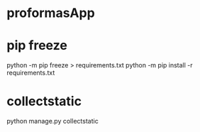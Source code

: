 # proformasApp

# pip freeze
python -m pip freeze > requirements.txt
python -m pip install -r requirements.txt

# collectstatic

python manage.py collectstatic